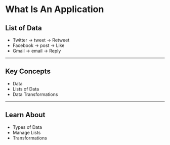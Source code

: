 # What Is An Application

## List of Data

- Twitter -> tweet -> Retweet
- Facebook -> post -> Like
- Gmail -> email -> Reply

---

## Key Concepts

- Data
- Lists of Data
- Data Transformations

---

## Learn About

- Types of Data
- Manage Lists
- Transformations
